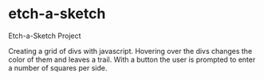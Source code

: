 # etch-a-sketch
Etch-a-Sketch Project

Creating a grid of divs with javascript. 
Hovering over the divs changes the color of them and leaves a trail. 
With a button the user is prompted to enter a number of squares per side.